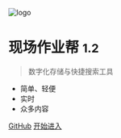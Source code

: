 <!-- _coverpage.md -->

![logo](/安全保障.svg)

# 现场作业帮 <small>1.2</small>

> 数字化存储与快捷搜索工具

- 简单、轻便 
- 实时
- 众多内容

[GitHub](https://github.com/yuri1900/yuri1900.github.io/)
[开始进入](README.md)
